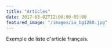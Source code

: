 ```yaml
---
title: "Articles"
date: 2017-03-02T12:00:00-05:00
featured_image: "/images/ia_bg1280.jpg"
---
```

Exemple de liste d'article français.

